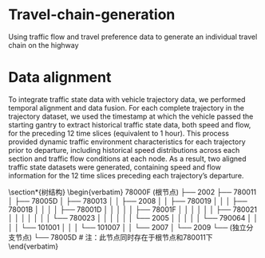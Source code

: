 # Travel-chain-generation
Using traffic flow and travel preference data to generate an individual travel chain on the highway

# Data alignment
To integrate traffic state data with vehicle trajectory data, we performed temporal alignment and data fusion. For each complete trajectory in the trajectory dataset, we used the timestamp at which the vehicle passed the starting gantry to extract historical traffic state data, both speed and flow, for the preceding 12 time slices (equivalent to 1 hour). This process provided dynamic traffic environment characteristics for each trajectory prior to departure, including historical speed distributions across each section and traffic flow conditions at each node. As a result, two aligned traffic state datasets were generated, containing speed and flow information for the 12 time slices preceding each trajectory’s departure.

\section*{树结构}
\begin{verbatim}
78000F (根节点)
├── 2002
├── 780011
│   ├── 78005D
│   ├── 780013
│   │   ├── 2008
│   │   ├── 780019
│   │   │   ├── 78001B
│   │   │   │   ├── 78001D
│   │   │   │   │   ├── 78001F
│   │   │   │   │   │   ├── 780021
│   │   │   │   │   │   │   └── 780023
│   │   │   │   │   │   └── 2005
│   │   │   │   │   └── 790064
│   │   │   │   └── 101001
│   │   │   └── 101007
│   │   └── 2007
│   └── 2009
└── (独立分支节点)
    └── 78005D  # 注：此节点同时存在于根节点和780011下
\end{verbatim}
